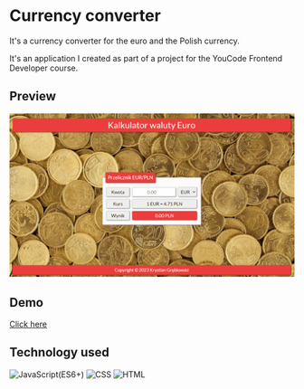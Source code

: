 # Currency converter

It's a currency converter for the euro and the Polish currency. 

It's an application I created as part of a project for the YouCode Frontend Developer course.

## Preview

![Currency converter demo](images/demo.gif)

## Demo

[Click here](https://krystiangreblowski.github.io/currency-converter/)

## Technology used
<p>
<img alt="JavaScript(ES6+)" src="https://img.shields.io/badge/JavaScript(ES6+)-F7DF1E?logo=JavaScript&logoColor=white&style=flat" />
<img alt="CSS" src="https://img.shields.io/badge/CSS-1572B6?logo=CSS3&logoColor=white&style=flat" />
<img alt="HTML" src="https://img.shields.io/badge/HTML-E34F26?logo=HTML5&logoColor=white&style=flat" />
</p>
